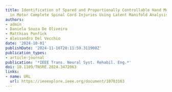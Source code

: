 ```yaml
---
title: Identification of Spared and Proportionally Controllable Hand Motor Dimensions
  in Motor Complete Spinal Cord Injuries Using Latent Manifold Analysis
authors:
- admin
- Daniela Souza De Oliveira
- Matthias Ponfick
- Alessandro Del Vecchio
date: '2024-10-01'
publishDate: '2024-11-16T20:11:59.311908Z'
publication_types:
- article-journal
publication: '*IEEE Trans. Neural Syst. Rehabil. Eng.*'
doi: 10.1109/TNSRE.2024.3472063
links:
- name: URL
  url: https://ieeexplore.ieee.org/document/10703163
---
```

